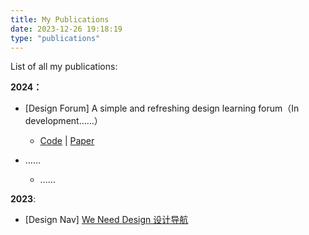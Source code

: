 ```yaml
---
title: My Publications
date: 2023-12-26 19:18:19
type: "publications"
---
```

<!-- # My Publications -->

List of all my publications:

**2024：**

- [Design Forum] A simple and refreshing design learning forum（In development……）

  - [Code]() | [Paper]()

- ……

  - ……

    <!-- - [preprint] [A simple and refreshing design learning forum](/2024/01/08/) -->

**2023**:

- [Design Nav] [We Need Design 设计导航](https://www.weneeddesign.com/)

